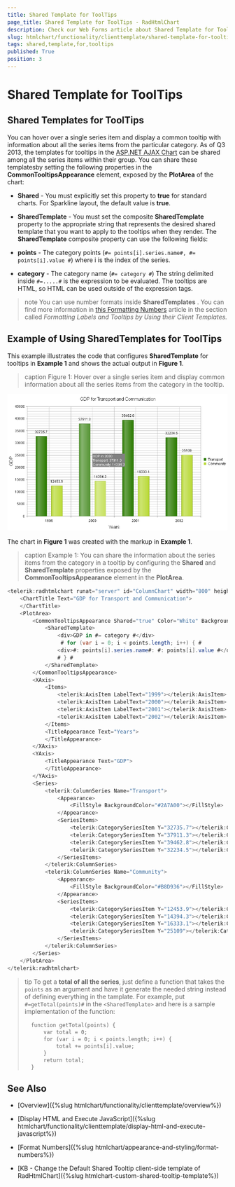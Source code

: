 ```yaml
---
title: Shared Template for ToolTips
page_title: Shared Template for ToolTips - RadHtmlChart
description: Check our Web Forms article about Shared Template for ToolTips.
slug: htmlchart/functionality/clienttemplate/shared-template-for-tooltips
tags: shared,template,for,tooltips
published: True
position: 3
---
```


# Shared Template for ToolTips

## Shared Templates for ToolTips

You can hover over a single series item and display a common tooltip with information about all the series items from the particular category. As of Q3 2013, the templates for tooltips in the [ASP.NET AJAX Chart](https://www.telerik.com/products/aspnet-ajax/html-chart.aspx) can be shared among all the series items within their group. You can share these templatesby setting the following properties in the **CommonTooltipsAppearance** element, exposed by the **PlotArea** of the chart:

* **Shared** - You must explicitly set this property to **true** for standard charts. For Sparkline layout, the default value is **true**.

* **SharedTemplate** - You must set the composite **SharedTemplate** property to the appropriate string that represents the desired shared template that you want to apply to the tooltips when they render. The **SharedTemplate** composite property can use the following fields:

* **points** - The category points (`#= points[i].series.name#, #= points[i].value #`) where i is the index of the series.

* **category** - The category name (`#= category #`) The string delimited inside `#=.....#` is the expression to be evaluated. The tooltips are HTML, so HTML can be used outside of the expression tags.

>note You can use number formats inside **SharedTemplates** . You can find more information in [this Formatting Numbers](https://docs.telerik.com/devtools/aspnet-ajax/controls/htmlchart/appearance-and-styling/format-numbers) article in the section called *Formatting Labels and Tooltips by Using their Client Templates.* 

## Example of Using SharedTemplates for ToolTips

This example illustrates the code that configures **SharedTemplate** for tooltips in **Example 1** and shows the actual output in **Figure 1**.

>caption Figure 1: Hover over a single series item and display common information about all the series items from	the category in the tooltip.

![htmlchart-client Templates-shared Template](images/htmlchart-clientTemplates-sharedTemplate.png)

The chart in **Figure 1** was created with the markup in **Example 1**.

>caption Example 1: You can share the information about the series items from the category in a tooltip by configuring the **Shared** and **SharedTemplate** properties exposed by the **CommonTooltipsAppearance** element in the **PlotArea**.

````C#
<telerik:radhtmlchart runat="server" id="ColumnChart" width="800" height="500">
	<ChartTitle Text="GDP for Transport and Communication">
	</ChartTitle>
	<PlotArea>
		<CommonTooltipsAppearance Shared="true" Color="White" BackgroundColor="Gray">
			<SharedTemplate>
				<div>GDP in #= category #</div>
				 # for (var i = 0; i < points.length; i++) { # 
				<div>#: points[i].series.name#: #: points[i].value #</div>
				# } #
			</SharedTemplate>
		</CommonTooltipsAppearance>
		<XAxis>
			<Items>
				<telerik:AxisItem LabelText="1999"></telerik:AxisItem>
				<telerik:AxisItem LabelText="2000"></telerik:AxisItem>
				<telerik:AxisItem LabelText="2001"></telerik:AxisItem>
				<telerik:AxisItem LabelText="2002"></telerik:AxisItem>
			</Items>
			<TitleAppearance Text="Years">
			</TitleAppearance>
		</XAxis>
		<YAxis>
			<TitleAppearance Text="GDP">
			</TitleAppearance>
		</YAxis>
		<Series>
			<telerik:ColumnSeries Name="Transport">
				<Appearance>
					<FillStyle BackgroundColor="#2A7A00"></FillStyle>
				</Appearance>
				<SeriesItems>
					<telerik:CategorySeriesItem Y="32735.7"></telerik:CategorySeriesItem>
					<telerik:CategorySeriesItem Y="37911.3"></telerik:CategorySeriesItem>
					<telerik:CategorySeriesItem Y="39462.8"></telerik:CategorySeriesItem>
					<telerik:CategorySeriesItem Y="32234.5"></telerik:CategorySeriesItem>
				</SeriesItems>
			</telerik:ColumnSeries>
			<telerik:ColumnSeries Name="Community">
				<Appearance>
					<FillStyle BackgroundColor="#B8D936"></FillStyle>
				</Appearance>
				<SeriesItems>
					<telerik:CategorySeriesItem Y="12453.9"></telerik:CategorySeriesItem>
					<telerik:CategorySeriesItem Y="14394.3"></telerik:CategorySeriesItem>
					<telerik:CategorySeriesItem Y="16333.1"></telerik:CategorySeriesItem>
					<telerik:CategorySeriesItem Y="25109"></telerik:CategorySeriesItem>
				</SeriesItems>
			</telerik:ColumnSeries>
		</Series>
	</PlotArea>
</telerik:radhtmlchart>
````

>tip To get a **total of all the series**, just define a function that takes the `points` as an argument and have it generate the needed string instead of defining everything in the tamplate.
>For example, put `#=getTotal(points)#` in the `<SharedTemplate>` and here is a sample implementation of the function:
>
>````
>	function getTotal(points) {
>		var total = 0;
>		for (var i = 0; i < points.length; i++) {
>			total += points[i].value;
>		}
>		return total;
>	}
>````
>

## See Also

 * [Overview]({%slug htmlchart/functionality/clienttemplate/overview%})

 * [Display HTML and Execute JavaScript]({%slug htmlchart/functionality/clienttemplate/display-html-and-execute-javascript%})

 * [Format Numbers]({%slug htmlchart/appearance-and-styling/format-numbers%})
 
 * [KB - Change the Default Shared Tooltip client-side template of RadHtmlChart]({%slug htmlchart-custom-shared-tooltip-template%})




